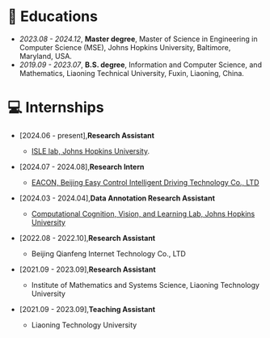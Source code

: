 
# 📖 Educations
- *2023.08 - 2024.12*, **Master degree**, Master of Science in Engineering in Computer Science (MSE), Johns Hopkins University, Baltimore, Maryland, USA.
- *2019.09 - 2023.07*, **B.S. degree**, Information and Computer Science, and Mathematics, Liaoning Technical University, Fuxin, Liaoning, China.

# 💻 Internships
- [2024.06 - present],**Research Assistant**
  - [ISLE lab, Johns Hopkins University](https://www.jhu.edu/).
  

- [2024.07 - 2024.08],**Research Intern**
  - [EACON, Beijing Easy Control Intelligent Driving Technology Co., LTD](https://ceshi.eacon.com/en/)

 
- [2024.03 - 2024.04],**Data Annotation Research Assistant**
  - [Computational Cognition, Vision, and Learning Lab, Johns Hopkins University](https://ccvl.jhu.edu/)
 
  
- [2022.08 - 2022.10],**Research Assistant**
  - Beijing Qianfeng Internet Technology Co., LTD

 
- [2021.09 - 2023.09],**Research Assistant**
  - Institute of Mathematics and Systems Science, Liaoning Technology University
 

- [2021.09 - 2023.09],**Teaching Assistant**
  - Liaoning Technology University
 
